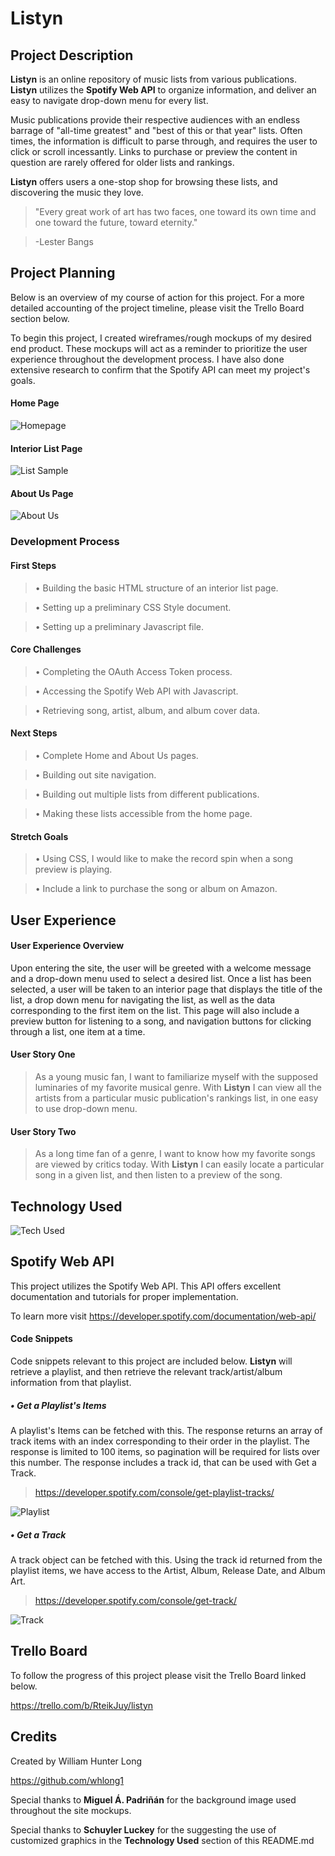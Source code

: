 # **Listyn**

## **Project Description**

**Listyn** is an online repository of music lists from various publications. **Listyn** utilizes the **Spotify Web API** to organize information, and deliver an easy to navigate drop-down menu for every list.

Music publications provide their respective audiences with an endless barrage of "all-time greatest" and "best of this or that year" lists. Often times, the information is difficult to parse through, and requires the user to click or scroll incessantly. Links to purchase or preview the content in question are rarely offered for older lists and rankings. 

**Listyn** offers users a one-stop shop for browsing these lists, and discovering the music they love. 

>"Every great work of art has two faces, one toward its own time and one toward the future, toward eternity." 

>-Lester Bangs

## **Project Planning**

Below is an overview of my course of action for this project. For a more detailed accounting of the project timeline, please visit the Trello Board section below.  

To begin this project, I created wireframes/rough mockups of my desired end product. These mockups will act as a reminder to prioritize the user experience throughout the development process. I have also done extensive research to confirm that the Spotify API can meet my project's goals.

#### Home Page

![Homepage](https://i.imgur.com/oaXpXr7.png)

#### Interior List Page

![List Sample](https://i.imgur.com/MXuPxzk.png)

#### About Us Page

![About Us](https://i.imgur.com/Cq5t3wr.png)

### **Development Process**

#### First Steps

>• Building the basic HTML structure of an interior list page.

>• Setting up a preliminary CSS Style document.

>• Setting up a preliminary Javascript file. 

#### Core Challenges

>• Completing the OAuth Access Token process. 

>• Accessing the Spotify Web API with Javascript.

>• Retrieving song, artist, album, and album cover data.

#### Next Steps

>• Complete Home and About Us pages.

>• Building out site navigation. 

>• Building out multiple lists from different publications.

>• Making these lists accessible from the home page.

#### Stretch Goals

>• Using CSS, I would like to make the record spin when a song preview is playing. 

>• Include a link to purchase the song or album on Amazon. 

## **User Experience**

#### User Experience Overview

Upon entering the site, the user will be greeted with a welcome message and a drop-down menu used to select a desired list. Once a list has been selected, a user will be taken to an interior page that displays the title of the list, a drop down menu for navigating the list, as well as the data corresponding to the first item on the list. This page will also include a preview button for listening to a song, and navigation buttons for clicking through a list, one item at a time. 

#### User Story One

>As a young music fan, I want to familiarize myself with the supposed luminaries of my favorite musical genre. With **Listyn** I can view all the artists from a particular music publication's rankings list, in one easy to use drop-down menu. 

#### User Story Two

>As a long time fan of a genre, I want to know how my favorite songs are viewed by critics today. With **Listyn** I can easily locate a particular song in a given list, and then listen to a preview of the song. 

## **Technology Used**

![Tech Used](https://i.imgur.com/6OQkMaA.png)

## **Spotify Web API**

This project utilizes the Spotify Web API. This API offers excellent documentation and tutorials for proper implementation.

To learn more visit 
https://developer.spotify.com/documentation/web-api/

#### Code Snippets

Code snippets relevant to this project are included below. **Listyn** will retrieve a playlist, and then retrieve the relevant track/artist/album information from that playlist. 

##### • Get a Playlist's Items

A playlist's Items can be fetched with this. The response returns an array of track items with an index corresponding to their order in the playlist. The response is limited to 100 items, so pagination will be required for lists over this number. The response includes a track id, that can be used with Get a Track. 

>https://developer.spotify.com/console/get-playlist-tracks/

![Playlist](https://i.imgur.com/IuvQnJQ.png)

##### • Get a Track

A track object can be fetched with this. Using the track id returned from the playlist items, we have access to the Artist, Album, Release Date, and Album Art. 

>https://developer.spotify.com/console/get-track/

![Track](https://i.imgur.com/6H60nbx.png)

## **Trello Board**

To follow the progress of this project please visit the Trello Board linked below.

https://trello.com/b/RteikJuy/listyn

## **Credits**

Created by William Hunter Long

https://github.com/whlong1

Special thanks to **Miguel Á. Padriñán** for the background image used throughout the site mockups. 

Special thanks to **Schuyler Luckey** for the suggesting the use of customized graphics in the **Technology Used** section of this README.md





